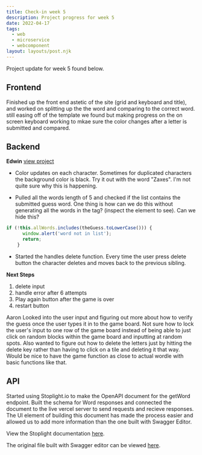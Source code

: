 ```yaml
---
title: Check-in week 5
description: Project progress for week 5
date: 2022-04-17
tags:
  - web
  - microservice
  - webcomponent
layout: layouts/post.njk
---
```


Project update for week 5 found below.

## Frontend
Finished up the front end astetic of the site (grid and keyboard and title), and worked on splitting up the the word and comparing to the correct word. still easing off of the template we found but making progress on the on screen keyboard working to mkae sure the color changes after a letter is submitted and compared.

## Backend 

**Edwin**
[view project](https://word-guessing-game-seven.vercel.app/)

- Color updates on each character. Sometimes for duplicated characters the background color is black. Try it out with the word "Zaxes". I'm not quite sure why this is happening. 

- Pulled all the words length of 5 and checked if the list contains the submitted guess word. One thing is how can we do this without generating all the words in the tag? (inspect the element to see). Can we hide this? 
```js
if (!this.allWords.includes(theGuess.toLowerCase())) {
      window.alert('word not in list');
      return;
    }
```

- Started the handles delete function. Every time the user press delete button the character deletes and moves back to the previous
sibling. 

**Next Steps**
1. delete input
2. handle error after 6 attempts
3. Play again button after the game is over
4. restart button

Aaron
Looked into the user input and figuring out more about how to verify the guess once the user types it in to the game board. Not sure how to lock the user's input to one row of the game board instead of being able to just click on random blocks within the game board and inputting at random spots. Also wanted to figure out how to delete the letters just by hitting the delete key rather than having to click on a tile and deleting it that way. Would be nice to have the game function as close to actual wordle with basic functions like that.

## API
Started using Stoplight.io to make the OpenAPI document for the getWord endpoint. Built the schema for Word responses and connected the document to the live vercel server to send requests and recieve responses. The UI element of building this document has made the process easier and allowed us to add more information than the one built with Swagger Editor. 

View the Stoplight documentation [here](https://402-groupc.stoplight.io/docs/word-guessing-game/YXBpOjUyODc4MzI1-word-guessing-game-api). 

The original file built with Swagger editor can be viewed [here](https://github.com/reyes-edwin/word-guessing-game/blob/main/documentation/openapi.yaml).
